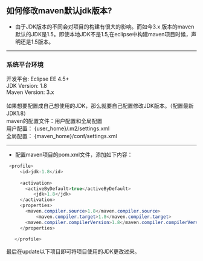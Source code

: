 ## 如何修改maven默认jdk版本? <br>
* 由于JDK版本的不同会对项目的构建有很大的影响。而如今3.x 版本的maven默认的JDK是1.5。即使本地JDK不是1.5,在eclipse中构建maven项目时候，声明还是1.5版本。<br>

---

### 系统平台环境
  开发平台: Eclipse EE 4.5+ <br>
  JDK Version: 1.8 <br>
  Maven Version: 3.x <br>
<br>
如果想要配置成自己想使用的JDK，那么就要自己配置修改JDK版本。（配置最新JDK1.8）<br>
maven的配置文件：用户配置和全局配置<br>
  用户配置：   {user_home}/.m2/settings.xml <br>
  全局配置：   {maven_home}/conf/settings.xml

---
* 配置maven项目的pom.xml文件，添加如下内容：

 ```java
  <profile>  
      <id>jdk-1.8</id>  
  
      <activation>  
        <activeByDefault>true</activeByDefault>  
           <jdk>1.8</jdk>  
      </activation>  
      <properties>  
        <maven.compiler.source>1.8</maven.compiler.source>  
            <maven.compiler.target>1.8</maven.compiler.target>  
        <maven.compiler.compilerVersion>1.8</maven.compiler.compilerVersion>  
      </properties>  
        
    </profile>  
   ```
  最后在update以下项目即可将项目使用的JDK更改过来。
